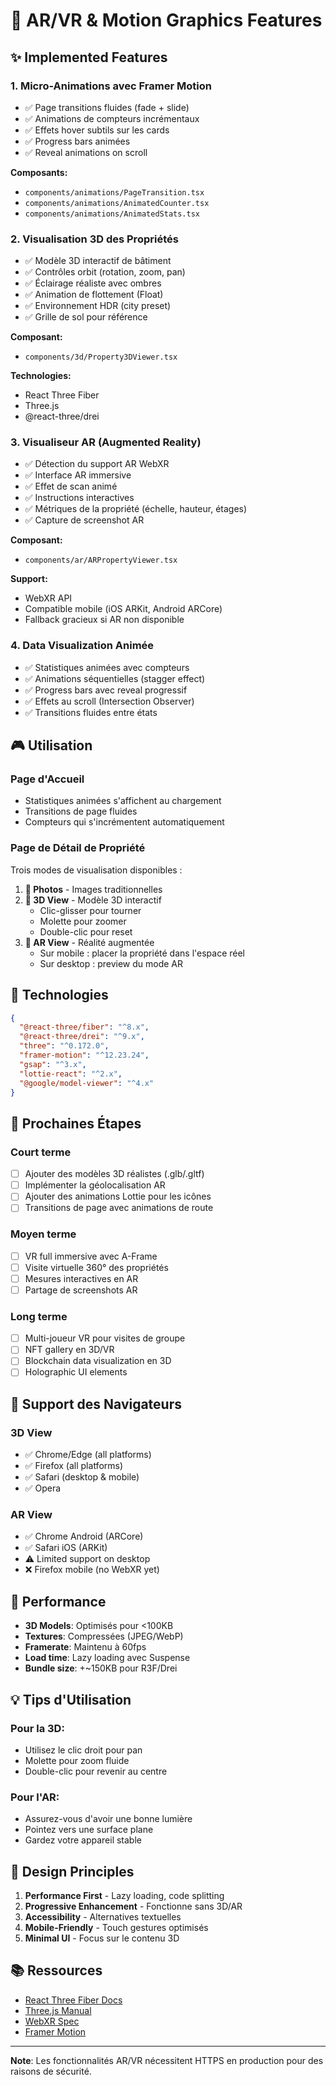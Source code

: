 # 🎨 AR/VR & Motion Graphics Features

## ✨ Implemented Features

### 1. **Micro-Animations avec Framer Motion**
- ✅ Page transitions fluides (fade + slide)
- ✅ Animations de compteurs incrémentaux
- ✅ Effets hover subtils sur les cards
- ✅ Progress bars animées
- ✅ Reveal animations on scroll

**Composants:**
- `components/animations/PageTransition.tsx`
- `components/animations/AnimatedCounter.tsx`
- `components/animations/AnimatedStats.tsx`

### 2. **Visualisation 3D des Propriétés**
- ✅ Modèle 3D interactif de bâtiment
- ✅ Contrôles orbit (rotation, zoom, pan)
- ✅ Éclairage réaliste avec ombres
- ✅ Animation de flottement (Float)
- ✅ Environnement HDR (city preset)
- ✅ Grille de sol pour référence

**Composant:**
- `components/3d/Property3DViewer.tsx`

**Technologies:**
- React Three Fiber
- Three.js
- @react-three/drei

### 3. **Visualiseur AR (Augmented Reality)**
- ✅ Détection du support AR WebXR
- ✅ Interface AR immersive
- ✅ Effet de scan animé
- ✅ Instructions interactives
- ✅ Métriques de la propriété (échelle, hauteur, étages)
- ✅ Capture de screenshot AR

**Composant:**
- `components/ar/ARPropertyViewer.tsx`

**Support:**
- WebXR API
- Compatible mobile (iOS ARKit, Android ARCore)
- Fallback gracieux si AR non disponible

### 4. **Data Visualization Animée**
- ✅ Statistiques animées avec compteurs
- ✅ Animations séquentielles (stagger effect)
- ✅ Progress bars avec reveal progressif
- ✅ Effets au scroll (Intersection Observer)
- ✅ Transitions fluides entre états

## 🎮 Utilisation

### Page d'Accueil
- Statistiques animées s'affichent au chargement
- Transitions de page fluides
- Compteurs qui s'incrémentent automatiquement

### Page de Détail de Propriété
Trois modes de visualisation disponibles :

1. **📸 Photos** - Images traditionnelles
2. **🎨 3D View** - Modèle 3D interactif
   - Clic-glisser pour tourner
   - Molette pour zoomer
   - Double-clic pour reset
3. **📱 AR View** - Réalité augmentée
   - Sur mobile : placer la propriété dans l'espace réel
   - Sur desktop : preview du mode AR

## 🔧 Technologies

```json
{
  "@react-three/fiber": "^8.x",
  "@react-three/drei": "^9.x",
  "three": "^0.172.0",
  "framer-motion": "^12.23.24",
  "gsap": "^3.x",
  "lottie-react": "^2.x",
  "@google/model-viewer": "^4.x"
}
```

## 🚀 Prochaines Étapes

### Court terme
- [ ] Ajouter des modèles 3D réalistes (.glb/.gltf)
- [ ] Implémenter la géolocalisation AR
- [ ] Ajouter des animations Lottie pour les icônes
- [ ] Transitions de page avec animations de route

### Moyen terme
- [ ] VR full immersive avec A-Frame
- [ ] Visite virtuelle 360° des propriétés
- [ ] Mesures interactives en AR
- [ ] Partage de screenshots AR

### Long terme
- [ ] Multi-joueur VR pour visites de groupe
- [ ] NFT gallery en 3D/VR
- [ ] Blockchain data visualization en 3D
- [ ] Holographic UI elements

## 📱 Support des Navigateurs

### 3D View
- ✅ Chrome/Edge (all platforms)
- ✅ Firefox (all platforms)
- ✅ Safari (desktop & mobile)
- ✅ Opera

### AR View
- ✅ Chrome Android (ARCore)
- ✅ Safari iOS (ARKit)
- ⚠️ Limited support on desktop
- ❌ Firefox mobile (no WebXR yet)

## 🎯 Performance

- **3D Models**: Optimisés pour <100KB
- **Textures**: Compressées (JPEG/WebP)
- **Framerate**: Maintenu à 60fps
- **Load time**: Lazy loading avec Suspense
- **Bundle size**: +~150KB pour R3F/Drei

## 💡 Tips d'Utilisation

### Pour la 3D:
- Utilisez le clic droit pour pan
- Molette pour zoom fluide
- Double-clic pour revenir au centre

### Pour l'AR:
- Assurez-vous d'avoir une bonne lumière
- Pointez vers une surface plane
- Gardez votre appareil stable

## 🎨 Design Principles

1. **Performance First** - Lazy loading, code splitting
2. **Progressive Enhancement** - Fonctionne sans 3D/AR
3. **Accessibility** - Alternatives textuelles
4. **Mobile-Friendly** - Touch gestures optimisés
5. **Minimal UI** - Focus sur le contenu 3D

## 📚 Ressources

- [React Three Fiber Docs](https://docs.pmnd.rs/react-three-fiber)
- [Three.js Manual](https://threejs.org/manual/)
- [WebXR Spec](https://immersiveweb.dev/)
- [Framer Motion](https://www.framer.com/motion/)

---

**Note**: Les fonctionnalités AR/VR nécessitent HTTPS en production pour des raisons de sécurité.
